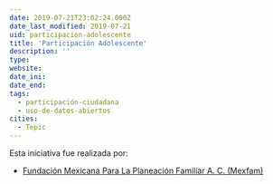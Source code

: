 ```yaml
---
date: 2019-07-21T23:02:24.000Z
date_last_modified: 2019-07-21
uid: participacion-adolescente
title: 'Participación Adolescente'
description: ''
type: 
website: 
date_ini: 
date_end: 
tags:
  - participación-ciudadana
  - uso-de-datos-abiertos
cities: 
  - Tepic
---
```


Esta iniciativa fue realizada por:

- [Fundación Mexicana Para La Planeación Familiar A. C. (Mexfam)](/organizaciones/fundacion-mexicana-para-la-planeacion-familiar-a-c-mexfam)
